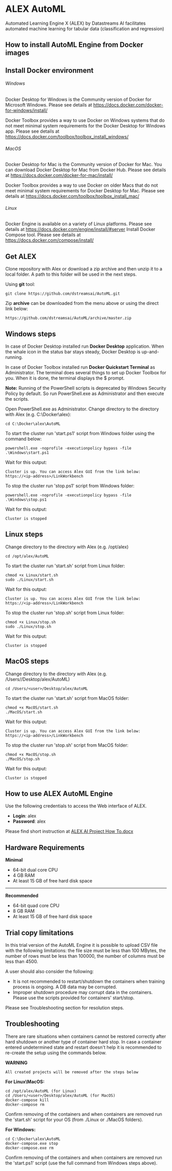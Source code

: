 # ALEX AutoML
Automated Learning Engine X (ALEX) by Datastreams AI facilitates automated machine learning for tabular data (classification and regression)


## How to install AutoML Engine from Docker images
## Install Docker environment

###### Windows	
 
Docker Desktop for Windows is the Community version of Docker for Microsoft Windows. Please see details at 
<a href="https://docs.docker.com/docker-for-windows/install/" target="_blank">https://docs.docker.com/docker-for-windows/install/</a>


Docker Toolbox provides a way to use Docker on Windows systems that do not meet minimal system requirements for the Docker Desktop for Windows app. Please see details at <a href="https://docs.docker.com/toolbox/toolbox_install_windows/" target="_blank">https://docs.docker.com/toolbox/toolbox_install_windows/</a>

###### MacOS

Docker Desktop for Mac is the Community version of Docker for Mac. You can download Docker Desktop for Mac from Docker Hub. Please see details at <a href="https://docs.docker.com/docker-for-mac/install/" target="_blank">https://docs.docker.com/docker-for-mac/install/</a> 
 
Docker Toolbox provides a way to use Docker on older Macs that do not meet minimal system requirements for Docker Desktop for Mac. Please see details at <a href="https://docs.docker.com/toolbox/toolbox_install_mac/" target="_blank">https://docs.docker.com/toolbox/toolbox_install_mac/</a>

###### Linux

Docker Engine is available on a variety of Linux platforms. Please see details at <a href="https://docs.docker.com/engine/install/#server" target="_blank">https://docs.docker.com/engine/install/#server</a> 
Install Docker Compose tool. Please see details at <a href="https://docs.docker.com/compose/install/" target="_blank">https://docs.docker.com/compose/install/</a>

## Get ALEX

Clone repository with Alex or download a zip archive and then unzip it to a local folder. A path to this folder will be used in the next steps.  

Using **git** tool: 
	
	git clone https://github.com/dstreamsai/AutoML.git
	
Zip **archive** can be downloaded from the menu above or using the direct link below:
	
	https://github.com/dstreamsai/AutoML/archive/master.zip

## Windows steps

In case of Docker Desktop installed run **Docker Desktop** application. When the whale icon in the status bar stays steady, Docker Desktop is up-and-running.
 
In case of Docker Toolbox installed run **Docker Quickstart Terminal** as Administrator. The terminal does several things to set up Docker Toolbox for you. When it is done, the terminal displays the $ prompt.  

**Note:**
Running of the PowerShell scripts is deprecated by Windows Security Policy by default. So run PowerShell.exe as Administrator and then execute the scripts.

Open PowerShell.exe as Administrator. Change directory to the directory with Alex (e.g. C:\Docker\alex):

	cd C:\Docker\alex\AutoML

To start the cluster run 'start.ps1' script from Windows folder using the command below: 

	powershell.exe -noprofile -executionpolicy bypass -file .\Windows\start.ps1

Wait for this output:

	Cluster is up. You can access Alex GUI from the link below:
	https://<ip-address>/LinkWorkbench


To stop the cluster run 'stop.ps1' script from Windows folder:

    powershell.exe -noprofile -executionpolicy bypass -file .\Windows\stop.ps1
	
Wait for this output:

	Cluster is stopped

## Linux steps

Change directory to the directory with Alex (e.g. /opt/alex)

	cd /opt/alex/AutoML

To start the cluster run 'start.sh' script from Linux folder:
	
	chmod +x Linux/start.sh
	sudo ./Linux/start.sh

Wait for this output:
	
	Cluster is up. You can access Alex GUI from the link below:
	https://<ip-address>/LinkWorkbench


To stop the cluster run 'stop.sh' script from Linux folder:

	chmod +x Linux/stop.sh
	sudo ./Linux/stop.sh

Wait for this output:
	
	Cluster is stopped


## MacOS steps

Change directory to the directory with Alex (e.g. /Users/<user>/Desktop/alex/AutoML)

    cd /Users/<user>/Desktop/alex/AutoML
	
To start the cluster run 'start.sh' script from MacOS folder:

    chmod +x MacOS/start.sh
	./MacOS/start.sh
	
Wait for this output:
	
	Cluster is up. You can access Alex GUI from the link below:
	https://<ip-address>/LinkWorkbench


To stop the cluster run 'stop.sh' script from MacOS folder:

    chmod +x MacOS/stop.sh
	./MacOS/stop.sh

Wait for this output:
	
	Cluster is stopped


## How to use ALEX AutoML Engine

Use the following credentials to access the Web interface of ALEX. 
- **Login**: alex
- **Password**: alex

Please find short instruction at [ALEX AI Project How To.docx](https://github.com/dstreamsai/AutoML/raw/master/ALEX%20AI%20Project%20How%20To.docx)

## Hardware Requirements

**Minimal**
- 64-bit dual core CPU
- 4 GB RAM
- At least 15 GB of free hard disk space

***

**Recommended**
- 64-bit quad core CPU
- 8 GB RAM
- At least 15 GB of free hard disk space

## Trial copy limitations

In this trial version of the AutoML Engine it is possible to upload CSV file with the following limitations: the file size must be less than 100 MBytes, the number of rows must be less than 100000, the number of columns must be less than 4500.

A user should also consider the following:
- It is not recommended to restart/shutdown the containers when training process is ongoing.  A DB data may be corrupted. 
- Improper shutdown procedure may corrupt data in the containers. Please use the scripts provided for containers' start/stop. 

Please see Troubleshooting section for resolution steps.

## Troubleshooting

There are rare situations when containers cannot be restored correctly after hard shutdown or another type of container hard stop. 
In case a container entered undetermined state and restart doesn't help it is recommended to re-create the setup using the commands below.

**WARNING**
	
	All created projects will be removed after the steps below

**For Linux\MacOS:**

	cd /opt/alex/AutoML (for Linux)
	cd /Users/<user>/Desktop/alex/AutoML (for MacOS)
	docker-compose kill
	docker-compose rm

Confirm removing of the containers and when containers are removed run the 'start.sh' script for your OS (from ./Linux or ./MacOS folders).

**For Windows:**

	cd C:\Docker\alex\AutoML
	docker-compose.exe stop
	docker-compose.exe rm

Confirm removing of the containers and when containers are removed run the 'start.ps1' script (use the full command from Windows steps above). 	
